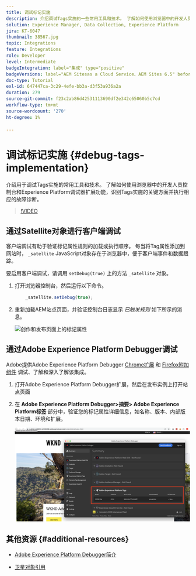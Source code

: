 ```yaml
---
title: 调试标记实施
description: 介绍调试Tags实施的一些常用工具和技术。 了解如何使用浏览器中的开发人员控制台和Experience Platform调试器扩展功能，识别Tags实施的关键方面并执行相应的故障诊断。
solution: Experience Manager, Data Collection, Experience Platform
jira: KT-6047
thumbnail: 38567.jpg
topic: Integrations
feature: Integrations
role: Developer
level: Intermediate
badgeIntegration: label="集成" type="positive"
badgeVersions: label="AEM Sitesas a Cloud Service、AEM Sites 6.5" before-title="false"
doc-type: Tutorial
exl-id: 647447ca-3c29-4efe-bb3a-d3f53a936a2a
duration: 279
source-git-commit: f23c2ab86d42531113690df2e342c65060b5c7cd
workflow-type: tm+mt
source-wordcount: '270'
ht-degree: 1%

---
```


# 调试标记实施 {#debug-tags-implementation}

介绍用于调试Tags实施的常用工具和技术。 了解如何使用浏览器中的开发人员控制台和Experience Platform调试器扩展功能，识别Tags实施的关键方面并执行相应的故障诊断。

>[!VIDEO](https://video.tv.adobe.com/v/38567?quality=12&learn=on)

## 通过Satellite对象进行客户端调试

客户端调试有助于验证标记属性规则的加载或执行顺序。 每当将Tag属性添加到网站时， `_satellite` JavaScript对象存在于浏览器中，便于客户端事件和数据跟踪。

要启用客户端调试，请调用 `setDebug(true)` 上的方法 `_satellite` 对象。

1. 打开浏览器控制台，然后运行以下命令。

   ```javascript
       _satellite.setDebug(true);
   ```

1. 重新加载AEM站点页面，并验证控制台日志显示 _已触发规则_ 如下所示的消息。

   ![创作和发布页面上的标记属性](assets/satellite-object-debugging.png)

## 通过Adobe Experience Platform Debugger调试

Adobe提供Adobe Experience Platform Debugger [Chrome扩展](https://chrome.google.com/webstore/detail/adobe-experience-platform/bfnnokhpnncpkdmbokanobigaccjkpob) 和 [Firefox附加组件](https://addons.mozilla.org/en-US/firefox/addon/adobe-experience-platform-dbg/) 调试、了解和深入了解该集成。

1. 打开Adobe Experience Platform Debugger扩展，然后在发布实例上打开站点页面

1. 在 **Adobe Experience Platform Debugger>摘要> Adobe Experience Platform标签** 部分中，验证您的标记属性详细信息，如名称、版本、内部版本日期、环境和扩展。

   ![Adobe Experience Platform Debugger和标记属性详细信息](assets/tag-property-details.png)

## 其他资源 {#additional-resources}

+ [Adobe Experience Platform Debugger简介](https://experienceleague.adobe.com/docs/platform-learn/data-collection/debugger/overview.html)

+ [卫星对象引用](https://experienceleague.adobe.com/docs/experience-platform/tags/client-side/satellite-object.html)
